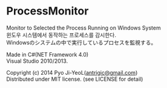 ProcessMonitor
==============
Monitor to Selected the Process Running on Windows System<br />
윈도우 시스템에서 동작하는 프로세스를 감시한다. <br />
Windowsのシステムの中で実行しているプロセスを監視する。<p>

Made in C#(NET Framework 4.0)<br />
Visual Studio 2010/2013.<p>

Copyright (c) 2014 Pyo Ji-YeoL(antrigic@gmail.com)<br />
Distributed under MIT license. (see LICENSE for detail)<br />
<p>

